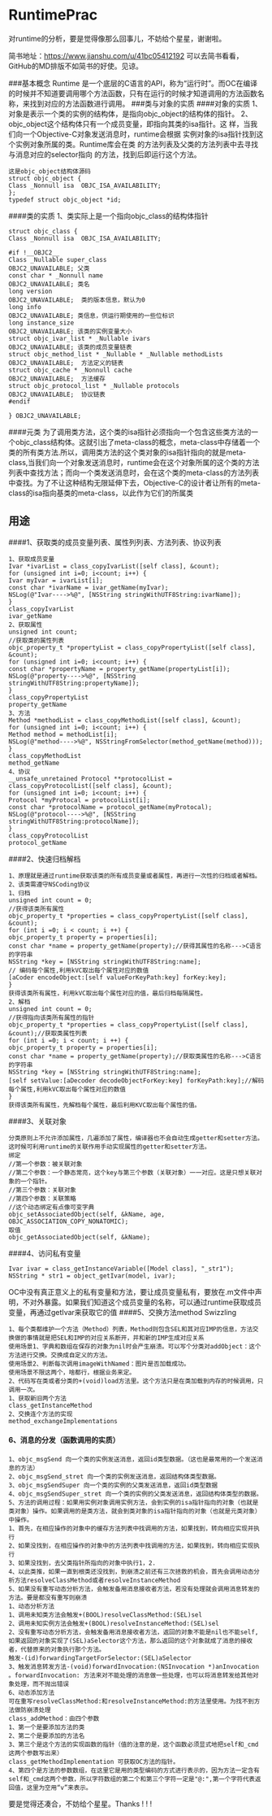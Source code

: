 # RuntimePrac
对runtime的分析，要是觉得像那么回事儿，不妨给个星星，谢谢啦。

简书地址：https://www.jianshu.com/u/41bc05412192  可以去简书看看，GitHub的MD排版不如简书的好使。见谅。

###基本概念
Runtime 是一个底层的C语言的API，称为“运行时”。而OC在编译的时候并不知道要调用哪个方法函数，只有在运行的时候才知道调用的方法函数名称，来找到对应的方法函数进行调用。
###类与对象的实质
####对象的实质
1、对象是表示一个类的实例的结构体，是指向objc_object的结构体的指针。
2、objc_object这个结构体只有一个成员变量，即指向其类的isa指针。这
样，当我们向一个Objective-C对象发送消息时，runtime会根据
实例对象的isa指针找到这个实例对象所属的类。Runtime库会在类
的方法列表及父类的方法列表中去寻找与消息对应的selector指向
的方法，找到后即运行这个方法。
```
这是objc_object结构体源码
struct objc_object {
Class _Nonnull isa  OBJC_ISA_AVAILABILITY;
};
typedef struct objc_object *id;
```
####类的实质
1、类实际上是一个指向objc_class的结构体指针
```
struct objc_class {
Class _Nonnull isa  OBJC_ISA_AVAILABILITY;

#if !__OBJC2__
Class _Nullable super_class                              OBJC2_UNAVAILABLE; 父类
const char * _Nonnull name                               OBJC2_UNAVAILABLE; 类名
long version                                             OBJC2_UNAVAILABLE;  类的版本信息，默认为0
long info                                                OBJC2_UNAVAILABLE; 类信息，供运行期使用的一些位标识
long instance_size                                       OBJC2_UNAVAILABLE; 该类的实例变量大小
struct objc_ivar_list * _Nullable ivars                  OBJC2_UNAVAILABLE; 该类的成员变量链表
struct objc_method_list * _Nullable * _Nullable methodLists   OBJC2_UNAVAILABLE;  方法定义的链表
struct objc_cache * _Nonnull cache                       OBJC2_UNAVAILABLE;  方法缓存
struct objc_protocol_list * _Nullable protocols          OBJC2_UNAVAILABLE;  协议链表
#endif

} OBJC2_UNAVAILABLE;
```
####元类
为了调用类方法，这个类的isa指针必须指向一个包含这些类方法的一个objc_class结构体。这就引出了meta-class的概念，meta-class中存储着一个类的所有类方法.所以，调用类方法的这个类对象的isa指针指向的就是meta-class,当我们向一个对象发送消息时，runtime会在这个对象所属的这个类的方法列表中查找方法；而向一个类发送消息时，会在这个类的meta-class的方法列表中查找。为了不让这种结构无限延伸下去，Objective-C的设计者让所有的meta-class的isa指向基类的meta-class，以此作为它们的所属类

## 用途
####1、获取类的成员变量列表、属性列列表、方法列表、协议列表
```
1、获取成员变量
Ivar *ivarList = class_copyIvarList([self class], &count);
for (unsigned int i=0; i<count; i++) {
Ivar myIvar = ivarList[i];
const char *ivarName = ivar_getName(myIvar);
NSLog(@"Ivar---->%@", [NSString stringWithUTF8String:ivarName]);
}
class_copyIvarList
ivar_getName
2、获取属性
unsigned int count;
//获取类的属性列表
objc_property_t *propertyList = class_copyPropertyList([self class], &count);
for (unsigned int i=0; i<count; i++) {
const char *propertyName = property_getName(propertyList[i]);
NSLog(@"property---->%@", [NSString stringWithUTF8String:propertyName]);
}
class_copyPropertyList
property_getName
3、方法
Method *methodList = class_copyMethodList([self class], &count);
for (unsigned int i=0; i<count; i++) {
Method method = methodList[i];
NSLog(@"method---->%@", NSStringFromSelector(method_getName(method)));
}
class_copyMethodList
method_getName
4、协议
__unsafe_unretained Protocol **protocolList = class_copyProtocolList([self class], &count);
for (unsigned int i=0; i<count; i++) {
Protocol *myProtocal = protocolList[i];
const char *protocolName = protocol_getName(myProtocal);
NSLog(@"protocol---->%@", [NSString stringWithUTF8String:protocolName]);
}
class_copyProtocolList
protocol_getName
```
####2、快速归档解档
```
1、原理就是通过runtime获取该类的所有成员变量或者属性，再进行一次性的归档或者解档。
2、该类需遵守NSCoding协议
1、归档
unsigned int count = 0;
//获得该类所有属性
objc_property_t *properties = class_copyPropertyList([self class], &count);
for (int i =0; i < count; i ++) {
objc_property_t property = properties[i];
const char *name = property_getName(property);//获得其属性的名称--->C语言的字符串
NSString *key = [NSString stringWithUTF8String:name];
// 编码每个属性,利用kVC取出每个属性对应的数值
[aCoder encodeObject:[self valueForKeyPath:key] forKey:key];
}
获得该类所有属性，利用kVC取出每个属性对应的值，最后归档每隔属性。
2、解档
unsigned int count = 0;
//获得指向该类所有属性的指针
objc_property_t *properties = class_copyPropertyList([self class], &count);//获取类属性列表
for (int i =0; i < count; i ++) {
objc_property_t property = properties[i];
const char *name = property_getName(property);//获取类属性的名称--->C语言的字符串
NSString *key = [NSString stringWithUTF8String:name];
[self setValue:[aDecoder decodeObjectForKey:key] forKeyPath:key];//解码每个属性,利用kVC取出每个属性对应的数值
}
获得该类所有属性，先解档每个属性，最后利用KVC取出每个属性的值。
```
####3、关联对象
```
分类原则上不允许添加属性，几遍添加了属性，编译器也不会自动生成getter和setter方法。这时候可利用runtime的关联作用手动实现属性的getter和setter方法。
绑定
//第一个参数：被关联对象
//第二个参数：一个静态常亮，这个key与第三个参数（关联对象）一一对应。这是只想关联对象的一个指针。
//第三个参数：关联对象
//第四个参数：关联策略
//这个动态绑定有点像可变字典
objc_setAssociatedObject(self, &kName, age, OBJC_ASSOCIATION_COPY_NONATOMIC);
取值
objc_getAssociatedObject(self, &kName);
```
####4、访问私有变量
```
Ivar ivar = class_getInstanceVariable([Model class], "_str1");
NSString * str1 = object_getIvar(model, ivar);
```
OC中没有真正意义上的私有变量和方法，要让成员变量私有，要放在.m文件中声明，不对外暴露。如果我们知道这个成员变量的名称，可以通过runtime获取成员变量，再通过getIvar来获取它的值
####5、交换方法method Swizzling
```
1、每个类都维护一个方法（Method）列表，Method则包含SEL和其对应IMP的信息，方法交换做的事情就是把SEL和IMP的对应关系断开，并和新的IMP生成对应关系
使用场景1、字典和数组在保存的对象为nil时会产生崩溃。可以写个分类对addObject：这个方法进行交换。交换成自定义的方法。
使用场景2、判断每次调用imageWithNamed：图片是否加载成功。
使用场景不限这两个，啥都行，根据业务来定。
2、代码写在类或者分类的+(void)load方法里。这个方法只是在类加载到内存的时候调用，只调用一次。
1、获取新旧两个方法
class_getInstanceMethod
2、交换连个方法的实现
method_exchangeImplementations
```
#### 6、消息的分发（函数调用的实质）
```
1、objc_msgSend 向一个类的实例发送消息，返回id类型数据。（这也是最常用的一个发送消息的方法）
2、objc_msgSend_stret 向一个类的实例发送消息，返回结构体类型数据。
3、objc_msgSendSuper 向一个类的实例的父类发送消息，返回id类型数据
4、objc_msgSendSuper_stret 向一个类的实例的父类发送消息，返回结构体类型的数据。
5、方法的调用过程：如果用实例对象调用实例方法，会到实例的isa指针指向的对象（也就是类对象）操作。如果调用的是类方法，就会到类对象的isa指针指向的对象（也就是元类对象）中操作。
1、首先，在相应操作的对象中的缓存方法列表中找调用的方法，如果找到，转向相应实现并执行
2、如果没找到，在相应操作的对象中的方法列表中找调用的方法，如果找到，转向相应实现执行
3、如果没找到，去父类指针所指向的对象中执行1，2.
4、以此类推，如果一直到根类还没找到，到崩溃之前还有三次拯救的机会，首先会调用动态分析方法resolveClassMethod或者resolveInstanceMethod
5、如果没有重写动态分析方法，会触发备用消息接收者方法，若没有处理就会调用消息转发的方法。要是都没有重写则崩溃
1、动态分析方法
1、调用未知类方法会触发+(BOOL)resolveClassMethod:(SEL)sel
2、调用未知实例方法会触发+(BOOL)resolveInstanceMethod:(SEL)sel
2、没有重写动态分析方法，会触发备用消息接收者方法，返回的对象不能是nil也不能self,如果返回的对象实现了(SEL)aSelector这个方法，那么返回的这个对象就成了消息的接收者，代替原来的对象执行那个方法。
触发-(id)forwardingTargetForSelector:(SEL)aSelector
3、触发消息转发方法-(void)forwardInvocation:(NSInvocation *)anInvocation 。forwardInvocation: 方法来对不能处理的消息做一些处理，也可以将消息转发给其他对象处理，而不抛出错误
6、动态添加方法
可在重写resolveClassMethod:和resolveInstanceMethod:的方法里使用。为找不到方法做防崩溃处理
class_addMethod：由四个参数
1、第一个是要添加方法的类
2、第二个是要添加的方法名
3、第三个是这个方法的实现函数的指针（值的注意的是，这个函数必须显式地把self和_cmd这两个参数写出来）
class_getMethodImplementation 可获取OC方法的指针。
4、第四个是方法的参数数组，在这里它是用的类型编码的方式进行表示的，因为方法一定含有self和_cmd这两个参数，所以字符数组的第二个和第三个字符一定是"@:",第一个字符代表返回值，这里为空用“v”来表示。
```

要是觉得还凑合，不妨给个星星。Thanks ! ! !









